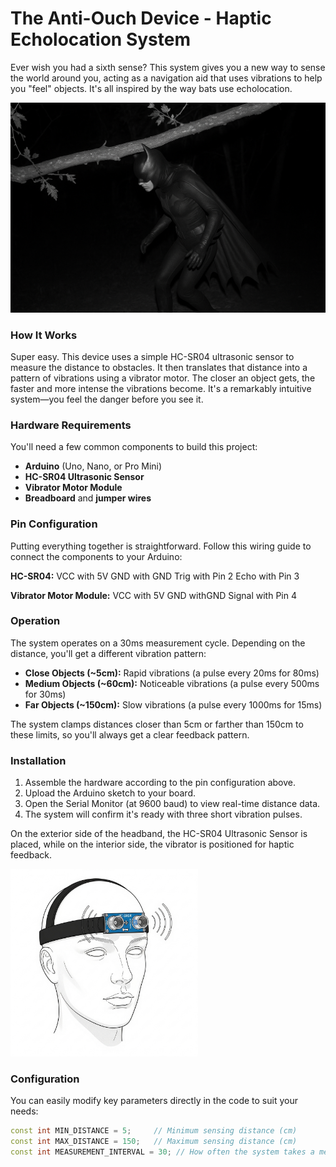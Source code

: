 # The Anti-Ouch Device - Haptic Echolocation System

Ever wish you had a sixth sense? This system gives you a new way to sense the world around you, acting as a navigation aid that uses vibrations to help you "feel" objects. It's all inspired by the way bats use echolocation.

![Teasing screen](presentation_screen.png?raw=true)

### How It Works

Super easy. This device uses a simple HC-SR04 ultrasonic sensor to measure the distance to obstacles. It then translates that distance into a pattern of vibrations using a vibrator motor. The closer an object gets, the faster and more intense the vibrations become. It's a remarkably intuitive system—you feel the danger before you see it.

### Hardware Requirements

You'll need a few common components to build this project:

* **Arduino** (Uno, Nano, or Pro Mini)
* **HC-SR04 Ultrasonic Sensor**
* **Vibrator Motor Module**
* **Breadboard** and **jumper wires**

### Pin Configuration

Putting everything together is straightforward. Follow this wiring guide to connect the components to your Arduino:

**HC-SR04:**
VCC with 5V
GND with GND
Trig with Pin 2
Echo with Pin 3

**Vibrator Motor Module:**
VCC with 5V
GND withGND
Signal with Pin 4


### Operation

The system operates on a 30ms measurement cycle. Depending on the distance, you'll get a different vibration pattern:

* **Close Objects (~5cm):** Rapid vibrations (a pulse every 20ms for 80ms)
* **Medium Objects (~60cm):** Noticeable vibrations (a pulse every 500ms for 30ms)
* **Far Objects (~150cm):** Slow vibrations (a pulse every 1000ms for 15ms)

The system clamps distances closer than 5cm or farther than 150cm to these limits, so you'll always get a clear feedback pattern.


### Installation

1.  Assemble the hardware according to the pin configuration above.
2.  Upload the Arduino sketch to your board.
3.  Open the Serial Monitor (at 9600 baud) to view real-time distance data.
4.  The system will confirm it's ready with three short vibration pulses.

On the exterior side of the headband, the HC-SR04 Ultrasonic Sensor is placed, while on the interior side, the vibrator is positioned for haptic feedback.

<img src="proto_anti_ouch.png" alt="shemas" width="300">


### Configuration

You can easily modify key parameters directly in the code to suit your needs:

```cpp
const int MIN_DISTANCE = 5;     // Minimum sensing distance (cm)
const int MAX_DISTANCE = 150;   // Maximum sensing distance (cm)
const int MEASUREMENT_INTERVAL = 30; // How often the system takes a measurement (ms)
